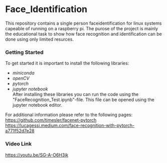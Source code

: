 # Face_Identification
This repository contains a single person faceidentification for linux systems capeable of running on a raspberry pi.
The purose of the project is mainly the educational task to show how face recognition and identification can be done using only limited resurces.

### Getting Started
To get started it is important to install the following libraries:  
  - *miniconda*  
  - *openCV*  
  - *pytorch*  
  - *jupyter notebook*  
After installing these libraries you can run the code using the "FaceRecognition_Test.ipynb"-file.
This file can be opened using the jupyter notebook editor.

For additional information please refer to the following pages:  
https://github.com/timesler/facenet-pytorch
https://lucagessi.medium.com/face-recognition-with-pytorch-a771f52d7e28

### Video Link
https://youtu.be/SG-A-O6H3jk


